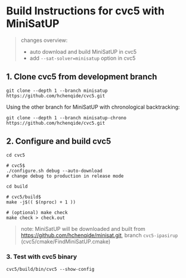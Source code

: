 # Build Instructions for cvc5 with MiniSatUP

> changes overview:
> - auto download and build MiniSatUP in cvc5
> - add `--sat-solver=minisatup` option in cvc5

## 1. Clone cvc5 from development branch

```
git clone --depth 1 --branch minisatup https://github.com/hchenqide/cvc5.git
```

Using the other branch for MiniSatUP with chronological backtracking:

```
git clone --depth 1 --branch minisatup-chrono https://github.com/hchenqide/cvc5.git
```

## 2. Configure and build cvc5

```
cd cvc5

# cvc5$
./configure.sh debug --auto-download
# change debug to production in release mode

cd build

# cvc5/build$
make -j$(( $(nproc) + 1 ))

# (optional) make check
make check > check.out
```

> note: MiniSatUP will be downloaded and built from https://github.com/hchenqide/minisat.git, branch `cvc5-ipasirup` (cvc5/cmake/FindMiniSatUP.cmake)

### 3. Test with cvc5 binary

```
cvc5/build/bin/cvc5 --show-config
```
